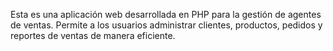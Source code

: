 Esta es una aplicación web desarrollada en PHP para la gestión de agentes de ventas. Permite a los usuarios administrar clientes, productos, pedidos y reportes de ventas de manera eficiente.
